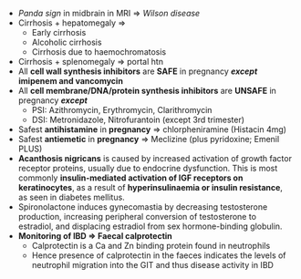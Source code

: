 - _Panda sign_ in midbrain in MRI => _Wilson disease_ 
- Cirrhosis + hepatomegaly => 
    - Early cirrhosis 
    - Alcoholic cirrhosis 
    - Cirrhosis due to haemochromatosis 
- Cirrhosis + splenomegaly => portal htn 
- All **cell wall synthesis inhibitors** are **SAFE** in pregnancy **_except_ imipenem and vancomycin** 
- All **cell membrane/DNA/protein synthesis inhibitors** are **UNSAFE** in pregnancy **_except_**
    - PSI: Azithromycin, Erythromycin, Clarithromycin 
    - DSI: Metronidazole, Nitrofurantoin (except 3rd trimester)
- Safest **antihistamine** in **pregnancy** => chlorpheniramine (Histacin 4mg)
- Safest **antiemetic** in **pregnancy** => Meclizine (plus pyridoxine; Emenil PLUS)
- **Acanthosis nigricans** is caused by increased activation of growth factor receptor proteins, usually due to endocrine dysfunction. This is most commonly **insulin-mediated activation of IGF receptors on keratinocytes**, as a result of **hyperinsulinaemia or insulin resistance**, as seen in diabetes mellitus.
- Spironolactone induces gynecomastia by decreasing testosterone production, increasing peripheral conversion of testosterone to estradiol, and displacing estradiol from sex hormone-binding globulin.
- **Monitoring of IBD => Faecal calprotectin**
	- Calprotectin is a Ca and Zn binding protein found in neutrophils
	- Hence presence of calprotectin in the faeces indicates the levels of neutrophil migration into the GIT and thus disease activity in IBD